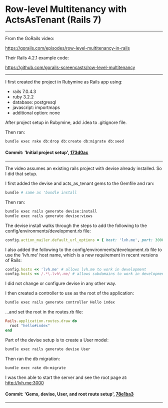 # Row-level Multitenancy with ActsAsTenant (Rails 7)

---

From the GoRails video:

https://gorails.com/episodes/row-level-multitenancy-in-rails

Their Rails 4.2.1 example code:

https://github.com/gorails-screencasts/row-level-multitenancy

---
I first created the project in Rubymine as Rails app using:

- rails 7.0.4.3
- ruby 3.2.2
- database: postgresql
- javascript: importmaps
- additional option: none

After project setup in Rubymine, add .idea to .gitignore file.

Then ran:

```bash
bundle exec rake db:drop db:create db:migrate db:seed
```

#### Commit: 'Initial project setup', [173d0ac](https://github.com/robault/CustomSubdomains/commit/173d0ac9d8fc611ba4670a20a192eee1e90bf8b4)

---

The video assumes an existing rails project with devise already installed. So I did that setup.

I first added the devise and acts_as_tenant gems to the Gemfile and ran:

```bash
bundle # same as 'bundle install
```

Then ran:

```bash
bundle exec rails generate devise:install
bundle exec rails generate devise:views
```

The devise install walks through the steps to add the following to the config/environments/development.rb file:

```ruby
config.action_mailer.default_url_options = { host: 'lvh.me', port: 3000 }
```

I also added the following to the config/environments/development.rb file to use the 'lvh.me' host name, which is a new requirement in recent versions of Rails:

```ruby
config.hosts << 'lvh.me' # allows lvh.me to work in development
config.hosts << /.*\.lvh\.me/ # allows subdomains to work in development
```

I did not change or configure devise in any other way.

I then created a controller to use as the root of the application:

```bash
bundle exec rails generate controller Hello index
```
 ...and set the root in the routes.rb file:
 
```ruby
Rails.application.routes.draw do
  root "hello#index"
end
```

Part of the devise setup is to create a User model:

```bash
bundle exec rails generate devise User
```

Then ran the db migration:

```bash
bundle exec rake db:migrate
```

I was then able to start the server and see the root page at: http://lvh.me:3000

#### Commit: 'Gems, devise, User, and root route setup', [78e1ba3](https://github.com/robault/CustomSubdomains/commit/78e1ba324112b52d589163af91cae9256df1048a)

---

